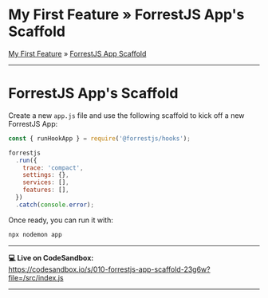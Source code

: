 <h1 class="tutorial-step"><span>My First Feature &raquo;</span> ForrestJS App's Scaffold</h1>

[My First Feature](../README.md) &raquo; [ForrestJS App Scaffold](./README.md)

---

# ForrestJS App's Scaffold

Create a new `app.js` file and use the following scaffold to kick off a new ForrestJS App:

```js
const { runHookApp } = require('@forrestjs/hooks');

forrestjs
  .run({
    trace: 'compact',
    settings: {},
    services: [],
    features: [],
  })
  .catch(console.error);
```

Once ready, you can run it with:

```sh
npx nodemon app
```

---

**💻 Live on CodeSandbox:**  
https://codesandbox.io/s/010-forrestjs-app-scaffold-23g6w?file=/src/index.js

---

